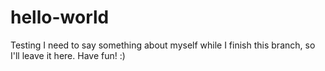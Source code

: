 # hello-world
Testing
I need to say something about myself while I finish this branch, so I'll leave it
here. Have fun! :)
